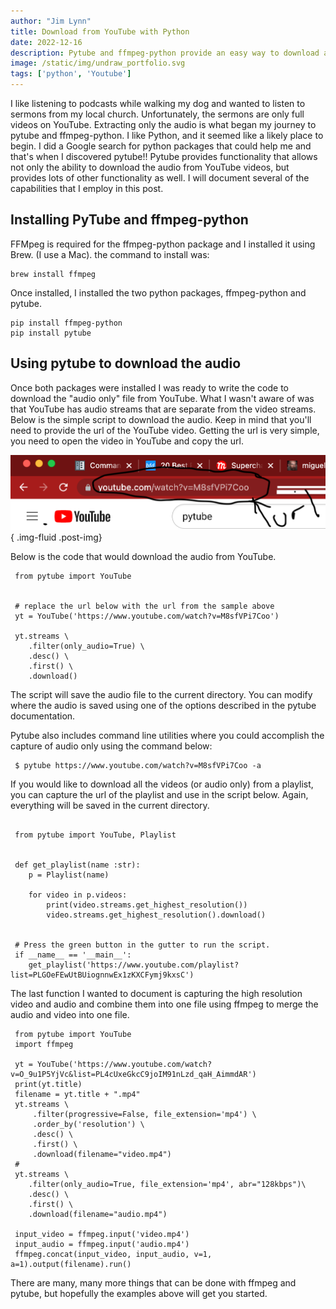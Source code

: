 ```yaml
---
author: "Jim Lynn"
title: Download from YouTube with Python
date: 2022-12-16
description: Pytube and ffmpeg-python provide an easy way to download and view YouTube videos and audio only files. 
image: /static/img/undraw_portfolio.svg
tags: ['python', 'Youtube']
---
```


I like listening to podcasts while walking my dog and wanted to listen to sermons from my local church.  Unfortunately, the sermons are only full videos on YouTube.  Extracting only the audio is what began my journey to pytube and ffmpeg-python. I like Python, and it seemed like a likely place to begin.   I did a Google search for python packages that could help me and that's when I discovered pytube!!  Pytube provides functionality that allows not only the ability to download the audio from YouTube videos,  but provides lots of other functionality as well. I will document several of the capabilities that I employ in this post.

## Installing PyTube and ffmpeg-python 

FFMpeg is required for the ffmpeg-python package and I installed it using Brew.  (I use a Mac).
the command to install was:
```code
brew install ffmpeg
```
Once installed, I installed the two python packages, ffmpeg-python and pytube. 
```code
pip install ffmpeg-python
pip install pytube
```
## Using pytube to download the audio 

Once both packages were installed I was ready to write the code to download the "audio only" file from YouTube.  What I wasn't aware of was that YouTube has audio streams that are separate from the video streams.  Below is the simple script to download the audio.  Keep in mind that you'll need to provide the url of the YouTube video.  Getting the url is very simple, you need to open the video in YouTube and copy the url.  

![Screen image with url](/static/img/requiredURL.png "Required url"){ .img-fluid .post-img}

Below is the code that would download the audio from YouTube. 
```code
 from pytube import YouTube

    
 # replace the url below with the url from the sample above 
 yt = YouTube('https://www.youtube.com/watch?v=M8sfVPi7Coo')

 yt.streams \
    .filter(only_audio=True) \
    .desc() \
    .first() \
    .download()
```
The script will save the audio file to the current directory.  You can modify where the audio is saved using one of the options described in the pytube documentation.  

Pytube also includes command line utilities where you could accomplish the capture of audio only using the command below:

```code
 $ pytube https://www.youtube.com/watch?v=M8sfVPi7Coo -a
```

If you would like to download all the videos (or audio only) from a playlist, you can capture the url of the playlist and use in the script below.  Again, everything will be saved in the current directory.  
```code

 from pytube import YouTube, Playlist


 def get_playlist(name :str):
    p = Playlist(name)

    for video in p.videos:
        print(video.streams.get_highest_resolution())
        video.streams.get_highest_resolution().download()


 # Press the green button in the gutter to run the script.
 if __name__ == '__main__':
    get_playlist('https://www.youtube.com/playlist?list=PLGOeFEwUtBUiognnwEx1zKXCFymj9kxsC')

```
The last function I wanted to document is capturing the high resolution video and audio and combine them into one file using ffmpeg to merge the audio and video into one file.  

```code
 from pytube import YouTube
 import ffmpeg

 yt = YouTube('https://www.youtube.com/watch?v=O_9u1P5YjVc&list=PL4cUxeGkcC9joIM91nLzd_qaH_AimmdAR')
 print(yt.title)
 filename = yt.title + ".mp4"
 yt.streams \
     .filter(progressive=False, file_extension='mp4') \
     .order_by('resolution') \
     .desc() \
     .first() \
     .download(filename="video.mp4")
 #
 yt.streams \
    .filter(only_audio=True, file_extension='mp4', abr="128kbps")\
    .desc() \
    .first() \
    .download(filename="audio.mp4")

 input_video = ffmpeg.input('video.mp4')
 input_audio = ffmpeg.input('audio.mp4')
 ffmpeg.concat(input_video, input_audio, v=1, a=1).output(filename).run()

```
There are many, many more things that can be done with ffmpeg and pytube, but hopefully the examples above will get you started.


